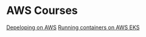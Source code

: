 # AWS Courses

[Depeloping on AWS](Course-depeloping_on_aws.md)
[Running containers on AWS EKS](Course-running_containers_on_AWS_EKS.md)

